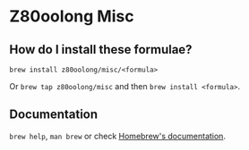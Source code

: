 # Z80oolong Misc

## How do I install these formulae?

`brew install z80oolong/misc/<formula>`

Or `brew tap z80oolong/misc` and then `brew install <formula>`.

## Documentation

`brew help`, `man brew` or check [Homebrew's documentation](https://docs.brew.sh).
